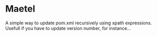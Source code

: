 Maetel
======

A simple way to update pom.xml recursively using xpath expressions.<br>
Usefull if you have to update version number, for instance...
